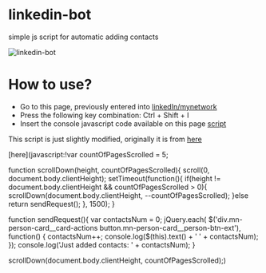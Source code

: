 # linkedin-bot
simple js script for automatic adding contacts

![linkedin-bot](https://github.com/snmslavk/linkedin-bot/blob/master/b7f6ca42f44f684341ae93781cf208a2.gif)

# How to use?
* Go to this page, previously entered into [linkedIn/mynetwork](https://www.linkedin.com/mynetwork/)
* Press the following key combination:
Ctrl + Shift + I
* Insert the console javascript code available on this page [script](https://github.com/snmslavk/linkedin-bot/blob/master/main-script.js)

This script is just slightly modified, originally it is from [here](https://github.com/Kravalg/linkedin-bot)

[here](javascript:!var countOfPagesScrolled = 5;

function scrollDown(height, countOfPagesScrolled){
	scroll(0, document.body.clientHeight);
	setTimeout(function(){
		if(height != document.body.clientHeight && countOfPagesScrolled > 0){
			scrollDown(document.body.clientHeight, --countOfPagesScrolled);
		}else
			return sendRequest();
	}, 1500);
}

function sendRequest(){
	var contactsNum = 0;
	jQuery.each( $('div.mn-person-card__card-actions button.mn-person-card__person-btn-ext'), 	function() {
		contactsNum++;
		console.log($(this).text() + ' ' + contactsNum);
	});
	console.log('Just added contacts: ' + contactsNum);
}

scrollDown(document.body.clientHeight, countOfPagesScrolled);)
